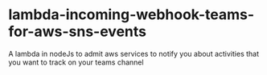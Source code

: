# lambda-incoming-webhook-teams-for-aws-sns-events
A lambda in nodeJs to admit aws services to notify you about activities that you want to track on your teams channel
